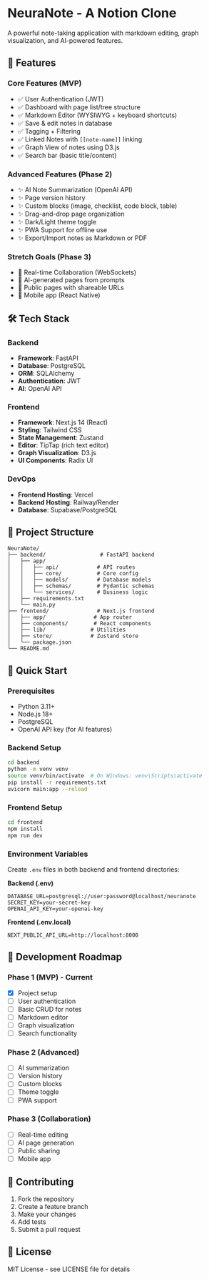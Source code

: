 # NeuraNote - A Notion Clone

A powerful note-taking application with markdown editing, graph visualization, and AI-powered features.

## 🚀 Features

### Core Features (MVP)
- ✅ User Authentication (JWT)
- ✅ Dashboard with page list/tree structure
- ✅ Markdown Editor (WYSIWYG + keyboard shortcuts)
- ✅ Save & edit notes in database
- ✅ Tagging + Filtering
- ✅ Linked Notes with `[[note-name]]` linking
- ✅ Graph View of notes using D3.js
- ✅ Search bar (basic title/content)

### Advanced Features (Phase 2)
- ✨ AI Note Summarization (OpenAI API)
- ✨ Page version history
- ✨ Custom blocks (image, checklist, code block, table)
- ✨ Drag-and-drop page organization
- ✨ Dark/Light theme toggle
- ✨ PWA Support for offline use
- ✨ Export/Import notes as Markdown or PDF

### Stretch Goals (Phase 3)
- 🚀 Real-time Collaboration (WebSockets)
- 🚀 AI-generated pages from prompts
- 🚀 Public pages with shareable URLs
- 🚀 Mobile app (React Native)

## 🛠️ Tech Stack

### Backend
- **Framework**: FastAPI
- **Database**: PostgreSQL
- **ORM**: SQLAlchemy
- **Authentication**: JWT
- **AI**: OpenAI API

### Frontend
- **Framework**: Next.js 14 (React)
- **Styling**: Tailwind CSS
- **State Management**: Zustand
- **Editor**: TipTap (rich text editor)
- **Graph Visualization**: D3.js
- **UI Components**: Radix UI

### DevOps
- **Frontend Hosting**: Vercel
- **Backend Hosting**: Railway/Render
- **Database**: Supabase/PostgreSQL

## 📁 Project Structure

```
NeuraNote/
├── backend/                 # FastAPI backend
│   ├── app/
│   │   ├── api/            # API routes
│   │   ├── core/           # Core config
│   │   ├── models/         # Database models
│   │   ├── schemas/        # Pydantic schemas
│   │   └── services/       # Business logic
│   ├── requirements.txt
│   └── main.py
├── frontend/               # Next.js frontend
│   ├── app/               # App router
│   ├── components/        # React components
│   ├── lib/              # Utilities
│   ├── store/            # Zustand store
│   └── package.json
└── README.md
```

## 🚀 Quick Start

### Prerequisites
- Python 3.11+
- Node.js 18+
- PostgreSQL
- OpenAI API key (for AI features)

### Backend Setup
```bash
cd backend
python -m venv venv
source venv/bin/activate  # On Windows: venv\Scripts\activate
pip install -r requirements.txt
uvicorn main:app --reload
```

### Frontend Setup
```bash
cd frontend
npm install
npm run dev
```

### Environment Variables
Create `.env` files in both backend and frontend directories:

**Backend (.env)**
```
DATABASE_URL=postgresql://user:password@localhost/neuranote
SECRET_KEY=your-secret-key
OPENAI_API_KEY=your-openai-key
```

**Frontend (.env.local)**
```
NEXT_PUBLIC_API_URL=http://localhost:8000
```

## 📝 Development Roadmap

### Phase 1 (MVP) - Current
- [x] Project setup
- [ ] User authentication
- [ ] Basic CRUD for notes
- [ ] Markdown editor
- [ ] Graph visualization
- [ ] Search functionality

### Phase 2 (Advanced)
- [ ] AI summarization
- [ ] Version history
- [ ] Custom blocks
- [ ] Theme toggle
- [ ] PWA support

### Phase 3 (Collaboration)
- [ ] Real-time editing
- [ ] AI page generation
- [ ] Public sharing
- [ ] Mobile app

## 🤝 Contributing

1. Fork the repository
2. Create a feature branch
3. Make your changes
4. Add tests
5. Submit a pull request

## 📄 License

MIT License - see LICENSE file for details 